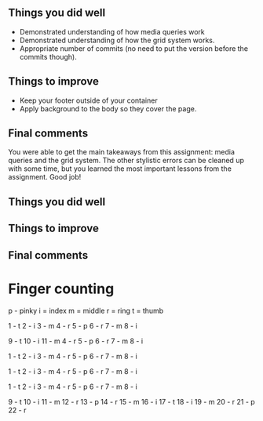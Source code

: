 ## Things you did well
- Demonstrated understanding of how media queries work
- Demonstrated understanding of how the grid system works.
- Appropriate number of commits (no need to put the version before the commits though).

## Things to improve
- Keep your footer outside of your container
- Apply background to the body so they cover the page.

## Final comments
You were able to get the main takeaways from this assignment: media queries and the grid system. The other stylistic errors can be cleaned up with some time, but you learned the most important lessons from the assignment. Good job!


## Things you did well


## Things to improve 


## Final comments


# Finger counting
p - pinky
i = index
m = middle
r = ring
t = thumb

1 - t 
2 - i
3 - m 
4 - r
5 - p
6 - r 
7 - m
8 - i

9 - t 
10 - i
11 - m 
4 - r
5 - p
6 - r 
7 - m
8 - i

1 - t 
2 - i
3 - m 
4 - r
5 - p
6 - r 
7 - m
8 - i

1 - t 
2 - i
3 - m 
4 - r
5 - p
6 - r 
7 - m
8 - i

1 - t 
2 - i
3 - m 
4 - r
5 - p
6 - r 
7 - m
8 - i



9 - t
10 - i 
11 - m
12 - r 
13 - p
14 - r 
15 - m 
16 - i
17 - t
18 - i
19 - m
20 - r
21 - p
22 - r